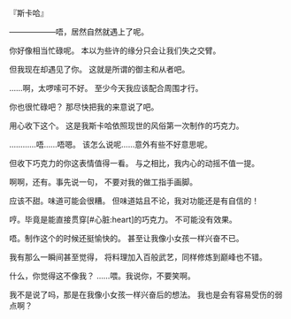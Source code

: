 『斯卡哈』

——————唔，居然自然就遇上了呢。

你好像相当忙碌呢。
本以为些许的缘分只会让我们失之交臂。

但我现在却遇见了你。
这就是所谓的御主和从者吧。

……啊，太啰嗦可不好。
至少今天我应该配合周围才行。

你也很忙碌吧？
那尽快把我的来意说了吧。

用心收下这个。
这是我斯卡哈依照现世的风俗第一次制作的巧克力。

…………唔……唔嗯。
该怎么说呢……意外有些不好意思呢。

但收下巧克力的你这表情值得一看。
与之相比，我内心的动摇不值一提。

啊啊，还有。事先说一句，
不要对我的做工指手画脚。

应该不甜。味道可能会很糟。
但味道姑且不论，我对功能还是有自信的！

哼。毕竟是能直接贯穿[#心脏:heart]的巧克力。
不可能没有效果。

唔。制作这个的时候还挺愉快的。
甚至让我像小女孩一样兴奋不已。

我有那么一瞬间甚至觉得，
将料理加入百般武艺，同样修炼到巅峰也不错。

什么，你觉得这不像我？
……喂。我说你，不要笑啊。

我不是说了吗，那是在我像小女孩一样兴奋后的想法。
我也是会有容易受伤的弱点啊？

